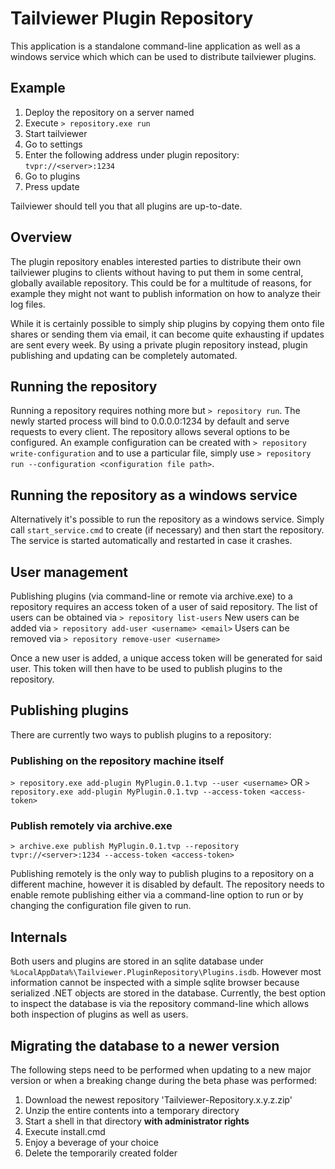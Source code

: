# Tailviewer Plugin Repository

This application is a standalone command-line application as well as a windows service which which can be used to distribute tailviewer plugins.

## Example

1. Deploy the repository on a server named <server>
2. Execute ```> repository.exe run```
3. Start tailviewer
4. Go to settings
6. Enter the following address under plugin repository: ```tvpr://<server>:1234```
7. Go to plugins
8. Press update

Tailviewer should tell you that all plugins are up-to-date.

## Overview

The plugin repository enables interested parties to distribute their own tailviewer plugins to clients without having to put them in some central, globally available
repository. This could be for a multitude of reasons, for example they might not want to publish information on how to analyze their log files.

While it is certainly possible to simply ship plugins by copying them onto file shares or sending them via email, it can become quite exhausting if updates
are sent every week. By using a private plugin repository instead, plugin publishing and updating can be completely automated.

## Running the repository

Running a repository requires nothing more but ```> repository run```.
The newly started process will bind to 0.0.0.0:1234 by default and serve requests to every client.
The repository allows several options to be configured.
An example configuration can be created with ```> repository write-configuration``` and to use a particular file, simply use
```> repository run --configuration <configuration file path>```.

## Running the repository as a windows service

Alternatively it's possible to run the repository as a windows service.
Simply call `start_service.cmd` to create (if necessary) and then start the repository. The service is started automatically and restarted
in case it crashes.

## User management

Publishing plugins (via command-line or remote via archive.exe) to a repository requires an access token of a user of said repository.
The list of users can be obtained via ```> repository list-users```
New users can be added via ```> repository add-user <username> <email>```
Users can be removed via ```> repository remove-user <username>```

Once a new user is added, a unique access token will be generated for said user. This token will then have to be used to publish plugins to the repository.

## Publishing plugins

There are currently two ways to publish plugins to a repository:

### Publishing on the repository machine itself

```> repository.exe add-plugin MyPlugin.0.1.tvp --user <username>```
OR
```> repository.exe add-plugin MyPlugin.0.1.tvp --access-token <access-token>```

### Publish remotely via archive.exe

```> archive.exe publish MyPlugin.0.1.tvp --repository tvpr://<server>:1234 --access-token <access-token>```

Publishing remotely is the only way to publish plugins to a repository on a different machine, however it is disabled by default.
The repository needs to enable remote publishing either via a command-line option to run or by changing the configuration file
given to run.

## Internals

Both users and plugins are stored in an sqlite database under `%LocalAppData%\Tailviewer.PluginRepository\Plugins.isdb`.
However most information cannot be inspected with a simple sqlite browser because serialized .NET objects are stored in the database.
Currently, the best option to inspect the database is via the repository command-line which allows both inspection of plugins
as well as users.

## Migrating the database to a newer version

The following steps need to be performed when updating to a new major version or when a breaking change
during the beta phase was performed:

1. Download the newest repository 'Tailviewer-Repository.x.y.z.zip'
2. Unzip the entire contents into a temporary directory
3. Start a shell in that directory **with administrator rights**
4. Execute install.cmd
5. Enjoy a beverage of your choice
6. Delete the temporarily created folder
